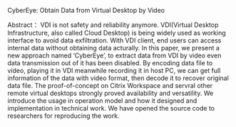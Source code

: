 CyberEye: Obtain Data from Virtual Desktop by Video

Abstract：
VDI is not safety and reliability anymore. VDI(Virtual Desktop Infrastructure, also called Cloud Desktop) is being widely used as working interface to avoid data exfiltration. With VDI client, end users can access internal data without obtaining data acturally.
In this paper, we present a new approach named ‘CyberEye’, to extract data from VDI by video even data transmission out of it has been disabled. By encoding data file to video, playing it in VDI meanwhile recording it in host PC, we can get full information of the data with video format, then decode it to recover original data file.
The proof-of-concept on Citrix Workspace and servral other remote virtual desktops strongly proved availability and versatility. We introduce the usage in operation model and how it designed and implementation in technical work. We have opened the source code to researchers for reproducing the work.
